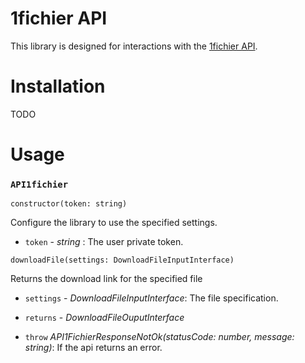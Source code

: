 # 1fichier API

This library is designed for interactions with the [1fichier API](https://1fichier.com/api.html).

# Installation

TODO

# Usage

### `API1fichier`  

`constructor(token: string)`

Configure the library to use the specified settings.  

- `token` - *string* : The user private token.

`downloadFile(settings: DownloadFileInputInterface)`

Returns the download link for the specified file

- `settings` - *DownloadFileInputInterface*: The file specification.

- `returns` - *DownloadFileOuputInterface*

- `throw` *API1FichierResponseNotOk(statusCode: number, message: string)*: If the api returns an error.
